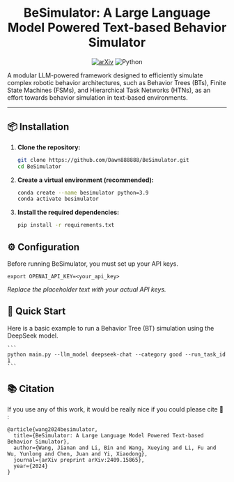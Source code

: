 <h1 align="center">BeSimulator: A Large Language Model Powered Text-based 
Behavior Simulator</h1>


<div align="center">

[![arXiv](https://img.shields.io/badge/arXiv-2409.15865-b31b1b.svg)](https://arxiv.org/abs/2409.15865)
![Python](https://img.shields.io/badge/python-3.9-blue)
</div>


A modular LLM-powered framework designed to efficiently simulate complex robotic behavior architectures, such as Behavior Trees (BTs), Finite State Machines (FSMs), and Hierarchical Task Networks (HTNs), as an effort towards behavior simulation in text-based environments.


______________________________________________________________________


## 📦 Installation

1.  **Clone the repository:**
    ```bash
    git clone https://github.com/Dawn888888/BeSimulator.git
    cd BeSimulator
    ```

2.  **Create a virtual environment (recommended):**
    ```bash
    conda create --name besimulator python=3.9
    conda activate besimulator
    ```

3.  **Install the required dependencies:**
    ```bash
    pip install -r requirements.txt
    ```

## ⚙️ Configuration

Before running BeSimulator, you must set up your API keys.
```
export OPENAI_API_KEY=<your_api_key>
```

*Replace the placeholder text with your actual API keys.*

## 🚀 Quick Start

Here is a basic example to run a Behavior Tree (BT) simulation using the DeepSeek model.

    ```
    python main.py --llm_model deepseek-chat --category good --run_task_id 1
    ```

## 📚 Citation
If you use any of this work, it would be really nice if you could please cite 🥺 :

```
@article{wang2024besimulator,
  title={BeSimulator: A Large Language Model Powered Text-based Behavior Simulator},
  author={Wang, Jianan and Li, Bin and Wang, Xueying and Li, Fu and Wu, Yunlong and Chen, Juan and Yi, Xiaodong},
  journal={arXiv preprint arXiv:2409.15865},
  year={2024}
}
```